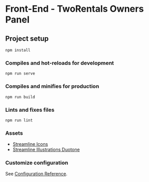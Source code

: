 # Front-End - TwoRentals Owners Panel

## Project setup

```
npm install
```

### Compiles and hot-reloads for development

```
npm run serve
```

### Compiles and minifies for production

```
npm run build
```

### Lints and fixes files

```
npm run lint
```

### Assets

- [Streamline Icons](https://app.streamlineicons.com/streamline-light)
- [Streamline Illustrations Duotone](https://app.streamline.to/illustrations-duotone)

### Customize configuration

See [Configuration Reference](https://cli.vuejs.org/config/).
